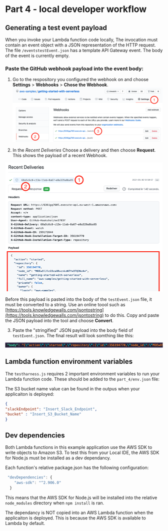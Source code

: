 # Part 4 - local developer workflow

## Generating a test event payload
When you invoke your Lambda function code locally, The invocation must contain an event object with a JSON representation of the HTTP request. The file `/eventstestEvent.json` has a template API Gateway event. The body of the event is currently empty. 

### Paste the GitHub webhook payload into the event body:

1. Go to the respository you configured the webhook on and choose **Settings** > **Webhooks** > **Chose the Webhook**.
![img](/resources/finding-webhook-payload1.png)

2. In the *Recent Deliveries* Choose a delivery and then choose **Request**. This shows the payload of a recent Webhook.

![img](/resources/finding-webhook-payload2.png)

Before this payload is pasted into the body of the `testEvent.json` file, it must be converted to a string. Use an online toool such as [https://tools.knowledgewalls.com/jsontostring](https://tools.knowledgewalls.com/jsontostring) to do this. Copy and paste the JSON payload into the tool and choose **Convert**.

3. Paste the "stringified" JSON payload into the body field of `testEvent.json`. 
The final result will look somthing like this:

![img](/resources/finding-webhook-payload3.png)


## Lambda function environment variables
The `testharness.js` requires 2 important environment variables to run your Lambda function code. These should be added to the `part_4/env.json` file:

The S3 bucket name value can be found in the outpus when your applicaiton is deployed:
```json
{
"slackEndpoint": "Insert_Slack_Endpoint",
"bucket" : "Insert_S3_Bucket_Name"
}
```


## Dev dependencies

Both Lambda functions in this example application use the AWS SDK to write objects to Amazon S3. To test this from your Local IDE, the AWS SDK for Node.js must be installed as a dev dependancy. 

Each function's relative package.json has the following configuration:

```javascript
 "devDependencies": {
    "aws-sdk": "^2.906.0"
  }
  ```
This  means that the AWS SDK for Node.js will be installed into the relative `node_modules` directory when `npm install` is ran.

The dependancy is NOT copied into an AWS Lambda function when the applicaiton is deployed. This is because the AWS SDK is available to Lambda by default.
